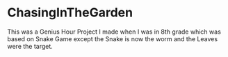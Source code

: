 # ChasingInTheGarden
This was a Genius Hour Project I made when I was in 8th grade which was based on Snake Game except the Snake is now the worm and the Leaves were the target.
